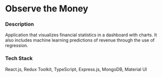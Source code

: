 # Observe the Money

### Description
Application that visualizes financial statistics in a dashboard with charts. It also includes machine learning predictions of revenue through the use of regression.

### Tech Stack
React.js, Redux Toolkit, TypeScript, Express.js, MongoDB, Material UI